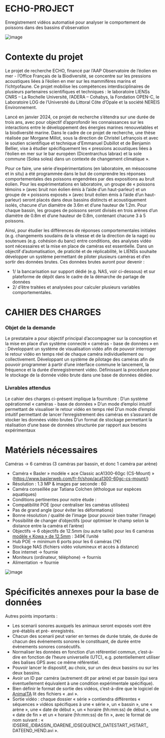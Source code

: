 # ECHO-PROJECT
Enregistrement vidéos automatisé pour analyser le comportement de poissons dans des bassins d'observation

![image](https://github.com/user-attachments/assets/cc413941-bcca-44d6-9a1d-5fb1c5894a25)

# Contexte du projet
Le projet de recherche ECHO, financé par l’AAP Observatoire de l’éolien en mer - l’Office
Français de la Biodiversité, se concentre sur les pressions acoustiques liées à l’éolien en mer
sur les mammifères marins et l’ichtyofaune. Ce projet mobilise les compétences interdisciplinaires de plusieurs partenaires scientifiques et techniques : le laboratoire LIENSs CNRS – La Rochelle Université, l’ADERA – Cohabys, la Fondation OPEN-C, le Laboratoire LOG de l’Université du Littoral Côte d’Opale et la société NEREIS Environnement. 

Lancé en janvier 2024, ce projet de recherche s’étendra sur une durée de trois ans, avec pour objectif d’approfondir les connaissances sur les interactions entre le développement des énergies marines renouvelables et la biodiversité marine. Dans le cadre de ce projet de recherche, une thèse réalisée par Morgane Millot, sous la direction de Christel Lefrançois et avec le soutien scientifique et technique d’Emmanuel Dubillot et de Benjamin Bellier, vise à étudier spécifiquement les « pressions acoustiques liées à l’éolien en mer sur le bar européen (Dicentrarchus labrax) et la sole commune (Solea
solea) dans un contexte de changement climatique ». 

Pour ce faire, une série d’expérimentations (en laboratoire, en mésocosme et in situ) a été programmée dans le but
de comprendre les réponses comportementales des poissons engendrées par des expositions au bruit éolien. Pour les expérimentations en laboratoire, un groupe de « poissons témoins » (avec bruit non éolien émis à l’aide d’un haut-parleur) et un groupe de « poissons exposés » (avec bruit éolien émis à l’aide d’un haut-parleur) seront placés dans deux bassins distincts et acoustiquement isolés, chacune d’un diamètre de 3.6m et d’une hauteur de 1.2m. Pour chaque bassin, les groupes de poissons seront divisés en trois arènes d’un diamètre de 0.8m et d’une hauteur de 0.8m, contenant chacune 3 à 5 poissons. 

Ainsi, pour étudier les différences de réponses comportementales initiales (e.g. changements soudains de la vitesse et de la direction de la nage) ou soutenues (e.g. cohésion du banc) entre conditions, des analyses vidéo sont nécessaires et la mise en place de caméras est essentielle. Dans un objectif d’automatisation, de praticité et de réplicabilité, le LIENSs souhaite développer un système permettant de piloter plusieurs caméras et d’en sortir des données brutes. Ces données brutes auront pour devenir : 
- 1/ la bancarisation sur support dédié (e.g. NAS, voir ci-dessous) et sur plateforme de dépôt dans le cadre de la démarche de partage de données
- 2/ d’être traitées et analysées pour calculer plusieurs variables comportementales.

# CAHIER DES CHARGES
### Objet de la demande
Le prestataire a pour objectif principal d’accompagner sur la conception et la mise en place
d’un système connecté « caméras - base de données » en :
Développant un système de visualisation vidéo afin de pouvoir interroger le retour
vidéo en temps réel de chaque caméra individuellement ou collectivement.
Développant un système de pilotage des caméras afin de pouvoir programmer à partir
d’une interface commune le lancement, la fréquence et la durée d’enregistrement
vidéo.
Définissant la procédure pour le stockage de la donnée vidéo brute dans une base de
données dédiée.

### Livrables attendus
Le cahier des charges ci-présent implique la fourniture :
D’un système opérationnel « caméras - base de données »
D’un mode d’emploi intuitif permettant de visualiser le retour vidéo en temps réel
D’un mode d’emploi intuitif permettant de lancer l’enregistrement des caméras en
s’assurant de stocker les données vidéo brutes
D’un format de stockage permettant la réalisation d’une base de données structurée
par rapport aux besoins expérimentaux

# Matériels nécessaires
Caméras → 6 caméras (3 caméras par bassin, et donc 1 caméra par arène)
- Caméra « Basler » modèle « ace Classic acA1300-60gc (CS-Mount) » (https://www.baslerweb.com/fr-fr/shop/aca1300-60gc-cs-mount/)
- Résolution : 1.3 MP & images par seconde : 60
- Caméra conseillée par Tatiana Colchen (éthologue sur espèces aquatiques)
- Conditions pertinentes pour notre étude :
- Compatibilité POE (pour centraliser les caméras utilisées)
- Pas de grand angle (pour éviter les déformations)
- Bonne résolution / qualité de l’image (pour pouvoir bien traiter l’image)
- Possibilité de changer d’objectifs (pour optimiser le champ selon la distance
entre la caméra et l’arène)
- Objectifs → 6 objectifs de 12.5mm (ou autre taille) pour les 6 caméras [modèle « Kowa » de 12.5mm](https://www.baslerweb.com/fr-fr/shop/kowa-lens-lm12hc-f1-4-f12-5mm-1/) : 349€ l’unité
- Hub POE → minimum 6 ports pour les 6 caméras (?€)
- Stockage NAS (fichiers vidéo volumineux et accès à distance)
- Box internet → fournie
- Moniteurs (ordinateur, téléphone) → fournis
- Alimentation → fournie

![image](https://github.com/user-attachments/assets/aecfbcee-0637-4fb5-a61f-2e14f1ba8f26)

# Spécificités annexes pour la base de données
Autres points importants :
- Les scenarii sonores auxquels les animaux seront exposés vont être pré-établis et pré-
enregistrés.
- Chacun des scenarii peut varier en termes de durée totale, de durée de chacun des
événements sonores le constituant, de durée entre évènements sonores consécutifs.
- Normaliser les données en fonction d’un référentiel commun, c’est-à-dire en fonction de l’heure universelle (UTC), e.g. potentiellement utiliser des balises GPS avec ce même référentiel.
- Pouvoir lancer le dispositif, au choix, sur un des deux bassins ou sur les deux bassins.
- Avoir un ID par caméra (autrement dit par arène) et par bassin (qui sera éventuellement équivalent à une condition expérimentale spécifique).
- Bien définir le format de sortie des vidéos, c’est-à-dire que le logiciel de [AnimalTA](http://vchiara.eu/index.php/animalta) lit des fichiers « .avi ».
- Sortie vidéo : chaque dossier « série » contiendra différentes « séquences » vidéos spécifiques à une « série », un « bassin », une « arène », une « date de début », un « horaire (hh:mm:ss) de début », une « date de fin » et un « horaire (hh:mm:ss) de fin », avec le format de nom suivant :
« IDSERIE_IDBASSIN_IDARENE_IDSEQUENCE_DATESTART_HSTART_ DATEEND_HEND.avi ».

